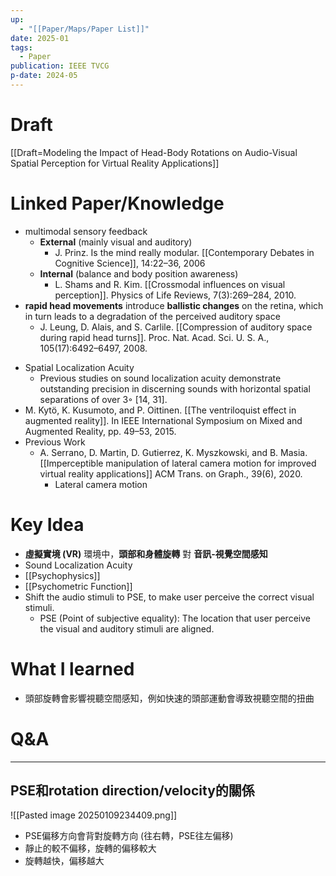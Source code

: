 ```yaml
---
up:
  - "[[Paper/Maps/Paper List]]"
date: 2025-01
tags:
  - Paper
publication: IEEE TVCG
p-date: 2024-05
---
```

# Draft
[[Draft=Modeling the Impact of Head-Body Rotations on Audio-Visual Spatial Perception for Virtual Reality Applications]]
# Linked Paper/Knowledge
* multimodal sensory feedback
	* **External** (mainly visual and auditory)  
		- J. Prinz. Is the mind really modular. [[Contemporary Debates in Cognitive Science]], 14:22–36, 2006  
	* **Internal** (balance and body position awareness)  
		- L. Shams and R. Kim. [[Crossmodal influences on visual perception]]. Physics of Life Reviews, 7(3):269–284, 2010.
* **rapid head movements** introduce **ballistic changes** on the retina, which in turn leads to a degradation of the perceived auditory space
	- J. Leung, D. Alais, and S. Carlile. [[Compression of auditory space during rapid head turns]]. Proc. Nat. Acad. Sci. U. S. A., 105(17):6492–6497, 2008.
- Spatial Localization Acuity
	- Previous studies on sound localization acuity demonstrate outstanding precision in discerning sounds with horizontal spatial separations of  over 3◦ [14, 31].
- M. Kytö, K. Kusumoto, and P. Oittinen. [[The ventriloquist effect in augmented reality]]. In IEEE International Symposium on Mixed and Augmented Reality, pp. 49–53, 2015.
- Previous Work
	- A. Serrano, D. Martin, D. Gutierrez, K. Myszkowski, and B. Masia. [[Imperceptible manipulation of lateral camera motion for improved virtual reality applications]] ACM Trans. on Graph., 39(6), 2020.
		- Lateral camera motion
# Key Idea
* **虛擬實境 (VR)** 環境中，**頭部和身體旋轉** 對 **音訊-視覺空間感知** 
* Sound Localization Acuity
* [[Psychophysics]]
* [[Psychometric Function]]
* Shift the audio stimuli to PSE, to make user perceive the correct visual stimuli.
	* PSE (Point of subjective equality): The location that user perceive the visual and auditory stimuli are aligned.
# What I learned
- 頭部旋轉會影響視聽空間感知，例如快速的頭部運動會導致視聽空間的扭曲
# Q&A
---
## PSE和rotation direction/velocity的關係
![[Pasted image 20250109234409.png]]
- PSE偏移方向會背對旋轉方向 (往右轉，PSE往左偏移)
- 靜止的較不偏移，旋轉的偏移較大
- 旋轉越快，偏移越大